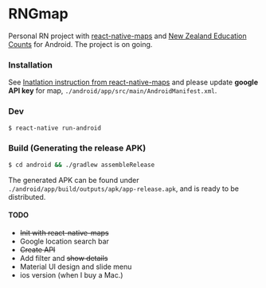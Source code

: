 # RNGmap

Personal RN project with [react-native-maps](https://github.com/airbnb/react-native-maps) and [New Zealand Education Counts](educationcounts.govt.nz) for Android. The project is on going.

### Installation
See [Inatlation instruction from react-native-maps](https://github.com/airbnb/react-native-maps/blob/master/docs/installation.md)
and please update **google API key** for map, `./android/app/src/main/AndroidManifest.xml`.

### Dev
```sh
$ react-native run-android
```

### Build (Generating the release APK)
```sh
$ cd android && ./gradlew assembleRelease
```
The generated APK can be found under `./android/app/build/outputs/apk/app-release.apk`, and is ready to be distributed.

#### TODO

* ~~Init with react-native-maps~~
* Google location search bar
* ~~Create API~~
* Add filter and ~~show details~~
* Material UI design and slide menu
* ios version (when I buy a Mac.)
